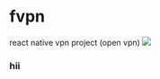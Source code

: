 # fvpn
react native vpn project (open vpn)
<img src="https://github.com/fploit/fvpn/blob/main/fvpn.gif">
<h3>hii</h3>
